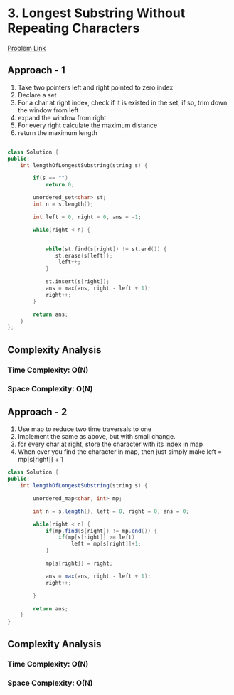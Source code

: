 # 3. Longest Substring Without Repeating Characters

[Problem Link](https://leetcode.com/problems/longest-substring-without-repeating-characters/)

## Approach - 1

1. Take two pointers left and right pointed to zero index
2. Declare a set
3. For a char at right index, check if it is existed in the set, if so, trim down the window from left
4. expand the window from right
5. For every right calculate the maximum distance
6. return the maximum length

```c++

class Solution {
public:
    int lengthOfLongestSubstring(string s) {

        if(s == "")
            return 0;

        unordered_set<char> st;
        int n = s.length();

        int left = 0, right = 0, ans = -1;

        while(right < n) {


            while(st.find(s[right]) != st.end()) {
               st.erase(s[left]);
                left++;
            }

            st.insert(s[right]);
            ans = max(ans, right - left + 1);
            right++;
        }

        return ans;
    }
};

```

## Complexity Analysis

### Time Complexity: O(N)

### Space Complexity: O(N)

## Approach - 2

1. Use map to reduce two time traversals to one
2. Implement the same as above, but with small change.
3. for every char at right, store the character with its index in map
4. When ever you find the character in map, then just simply make left = mp[s[right]] + 1

```Java
class Solution {
public:
    int lengthOfLongestSubstring(string s) {

        unordered_map<char, int> mp;

        int n = s.length(), left = 0, right = 0, ans = 0;

        while(right < n) {
            if(mp.find(s[right]) != mp.end()) {
                if(mp[s[right]] >= left)
                    left = mp[s[right]]+1;
            }

            mp[s[right]] = right;

            ans = max(ans, right - left + 1);
            right++;

        }

        return ans;
    }
}

```

## Complexity Analysis

### Time Complexity: O(N)

### Space Complexity: O(N)
